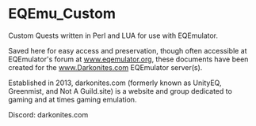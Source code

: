 # EQEmu_Custom
Custom Quests written in Perl and LUA for use with EQEmulator.

Saved here for easy access and preservation, though often accessible at EQEmulator's forum at www.eqemulator.org, these documents have been created for the www.Darkonites.com EQEmulator server(s).

Established in 2013, darkonites.com (formerly known as UnityEQ, Greenmist, and Not A Guild.site) is a website and group dedicated to gaming and at times gaming emulation.

Discord: darkonites.com

